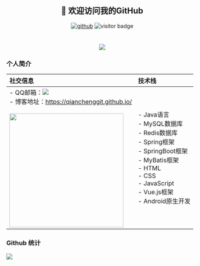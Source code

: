 <h2 align="center">👋 欢迎访问我的GitHub</h2>
<p align="center">
  <a href="https://github.com/QianChengGit"><img src="https://img.shields.io/badge/GitHub-24aa2e" alt="github"/></a>
  <img src="https://visitor-badge.glitch.me/badge?page_id=QianChengGit.QianChengGit" alt="visitor badge"/>
</p>

<h1 align="center">
  <a href="https://qianchenggit.github.io/">
    <img src="https://readme-typing-svg.herokuapp.com/?lines=console.log(%22Hello%2C%20World!%22);%F0%9F%91%8B+%E5%97%A8%EF%BC%8C%E6%88%91%E6%98%AF+%40QianChengGit+;@QianChengGit+祝您今天愉快!;&center=true&size=27&duration=3000">
  </a>
</h1>

<!-- 
[![Typing SVG](https://readme-typing-svg.herokuapp.com?duration=3000&vCenter=true&multiline=true&width=400&height=40&lines=%F0%9F%91%8B+%E5%97%A8%EF%BC%8C%E6%88%91%E6%98%AF+%40QianChengGit+)](https://git.io/typing-svg)
 -->
### 个人简介

| 社交信息                                                     | 技术栈                                                       |
| :----------------------------------------------------------- | :----------------------------------------------------------- |
| - QQ邮箱：<a target="_blank" href="http://mail.qq.com/cgi-bin/qm_share?t=qm_mailme&email=ZR8ADQoLAksfDQQLAiUUFEsGCgg" style="text-decoration:none;"><img src="http://rescdn.qqmail.com/zh_CN/htmledition/images/function/qm_open/ico_mailme_01.png"/></a><br />- 博客地址：<a target="_blank" href="https://qianchenggit.github.io/" style="text-decoration:none;">https://qianchenggit.github.io/</a><br /><br /><img src="https://camo.githubusercontent.com/810fafff9494605b8da8804af6bc6a38af0aaaf160ea7898b20583b9441bee76/68747470733a2f2f63646e2e6a7364656c6976722e6e65742f67682f73756e3032323553554e2f70686f746f732f696d616765732f3230323130383330303031393535362e676966" style="width: 300px;height= 300px"/> | - Java语言<br/>- MySQL数据库<br/>- Redis数据库<br/>- Spring框架<br/>- SpringBoot框架<br/>- MyBatis框架<br/>- HTML<br/>- CSS<br/>- JavaScript<br/>- Vue.js框架<br/>- Android原生开发 |


### Github 统计
<img align="center" src="https://github-readme-stats.vercel.app/api?username=QianChengGit&show_icons=true&theme=synthwave"><br/>

<!--![Git](https://img.shields.io/badge/-Git-%23F05032?style=for-the-badge&logo=git&logoColor=%23ffffff)
![IDEA](https://img.shields.io/badge/-IDEA-%23007ACC?style=for-the-badge&logo=IntelliJ-IDEA)
![Android Studio](https://img.shields.io/badge/-AndroidStudio-%23007ACC?style=for-the-badge&logo=Android-Studio)
![Java](https://img.shields.io/badge/-Java-%23F7DF1C?style=for-the-badge&logo=java&logoColor=0088ff&labelColor=%23F7DF1C&color=%23FFCE5A)
![Mysql](https://img.shields.io/badge/-Mysql-%23F7DF1C?style=for-the-badge&logo=mysql&logoColor=0088ff&labelColor=%23F7DF1C&color=%2300AAFF)
![Redis](https://img.shields.io/badge/-Redis-%23F7DF1C?style=for-the-badge&logo=redis&logoColor=ff00ff&labelColor=%23F7DF1C&color=%23FF00CC)
![Spring](https://img.shields.io/badge/-Spring-%23F7DF1C?style=for-the-badge&logo=spring&logoColor=00FFAA&labelColor=%2300BB22&color=%00FFAA)
![SpringBoot](https://img.shields.io/badge/-SpringBoot-%23F7DF1C?style=for-the-badge&logo=SpringBoot&logoColor=00FFAA&labelColor=%2300BB22&color=%00FF77)
![Android](https://img.shields.io/badge/-Android-%23F7DF1C?style=for-the-badge&logo=Android)
![HTML](https://img.shields.io/badge/-Html-%23F7DF1C?style=for-the-badge&logo=Html&color=%23FFFF00)
![CSS](https://img.shields.io/badge/-Css-%23F7DF1C?style=for-the-badge&logo=Css&color=%23FF5555)
![JavaScript](https://img.shields.io/badge/-JavaScript-%23F7DF1C?style=for-the-badge&logo=JavaScript&logoColor=005500&labelColor=%23CCFF55&color=%2300FF00)
![Vue.js](https://img.shields.io/badge/-Vue.js-%232c3e50?style=for-the-badge&logo=Vue.js)
![Node](https://img.shields.io/badge/-NodeJS-%23F05032?style=for-the-badge&logo=Node.js&logoColor=%23ffffff)
![Webpack](https://img.shields.io/badge/-Webpack-%232C3A42?style=for-the-badge&logo=webpack) -->

<!---
QianChengGit/QianChengGit is a ✨ special ✨ repository because its `README.md` (this file) appears on your GitHub profile.
You can click the Preview link to take a look at your changes.
--->
